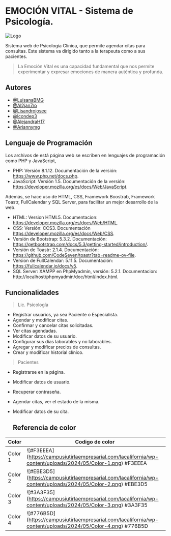 
# EMOCIÓN VITAL - Sistema de Psicología.


![Logo](https://iaelaonline.com/wp-content/uploads/2024/05/WhatsApp-Image-2024-05-14-at-3.36.23-PM.jpeg)


Sistema web de Psicología Clínica, que permite agendar citas para consultas. Este sistema va dirigido tanto a la terapeuta como a sus pacientes.

> La Emoción Vital es una capacidad fundamental que nos permite experimentar y expresar emociones de manera auténtica y profunda.


## Autores

- [@LuisanaBMG](https://github.com/LuisanaBMG)
- [@Al2jan7ro](https://github.com/Al2jan7ro)
- [@Lisandrojosee](https://github.com/Lisandrojosee)
- [@lcondep3](https://github.com/lcondep3)
- [@AlejandraH17](https://github.com/AlejandraH17)
- [@Ariannymg](https://github.com/Ariannymg)

  
## Lenguaje de Programación

Los archivos de está página web se escriben en lenguajes de programación como PHP y JavaScript,
- PHP: Versión 8.1.12. Documentación de la versión: https://www.php.net/docs.php. 
- JavaScript: Versión 1.5. Documentación de la versión: https://developer.mozilla.org/es/docs/Web/JavaScript. 

Además, se hace uso de HTML, CSS, Framework Boostrab, Framework Toastr, FullCalendar y SQL Server, para facilitar un mejor desarrollo de la web.
- HTML: Version HTML5. Documentacion: https://developer.mozilla.org/es/docs/Web/HTML. 
- CSS: Versión: CCS3. Documentación https://developer.mozilla.org/es/docs/Web/CSS. 
- Versión de Bootstrap: 5.3.2. Documentación: https://getbootstrap.com/docs/5.3/getting-started/introduction/.
- Versión de Toastr: 2.1.4. Documentación: https://github.com/CodeSeven/toastr?tab=readme-ov-file.
- Version de FullCalendar: 5.11.5. Documentación: https://fullcalendar.io/docs/v5.
- SQL Server: XAMPP en PhpMyadmin, versión: 5.2.1.
  Documentacion: http://localhost/phpmyadmin/doc/html/index.html.

## Funcionalidades
> Lic. Psicología
- Registrar usuarios, ya sea Paciente o Especialista.
- Agendar y modificar citas.
- Confirmar y cancelar citas solicitadas.
- Ver citas agendadas.
- Modificar datos de su usuario.
- Configurar sus días laborables y no laborables.
- Agregar y modificar precios de consultas.
- Crear y modificar historial clínico.

> Pacientes
 - Registrarse en la página.
 - Modificar datos de usuario.
 - Recuperar contraseña.
 - Agendar citas, ver el estado de la misma.
 - Modificar datos de su cita.

   ## Referencia de color 

| Color             | Codigo de color                                                               |
| ----------------- | ------------------------------------------------------------------ |
| Color 1 | ![#F3EEEA] (https://campusiutirlaempresarial.com/lacalifornia/wp-content/uploads/2024/05/Color-1.png) #F3EEEA |
| Color 2 | ![#EBE3D5] (https://campusiutirlaempresarial.com/lacalifornia/wp-content/uploads/2024/05/Color-2.png) #EBE3D5 |
| Color 3 | ![#3A3F35] (https://campusiutirlaempresarial.com/lacalifornia/wp-content/uploads/2024/05/Color-3.png) #3A3F35 |
| Color 4 | ![#776B5D] (https://campusiutirlaempresarial.com/lacalifornia/wp-content/uploads/2024/05/Color-4.png) #776B5D |


